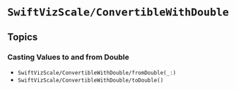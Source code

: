 # ``SwiftVizScale/ConvertibleWithDouble``

## Topics

### Casting Values to and from Double

- ``SwiftVizScale/ConvertibleWithDouble/fromDouble(_:)``
- ``SwiftVizScale/ConvertibleWithDouble/toDouble()``
